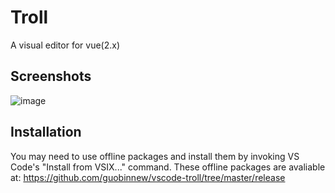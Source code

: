 # Troll

A visual editor for vue(2.x)

## Screenshots

![image](https://github.com/guobinnew/vscode-troll/blob/master/screenshots/mainui.png?raw=true)

## Installation

You may need to use offline packages and install them by invoking VS Code's "Install from VSIX..." command.
These offline packages are avaliable at: https://github.com/guobinnew/vscode-troll/tree/master/release
